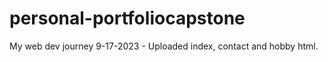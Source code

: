 # personal-portfoliocapstone
My web dev journey
9-17-2023 - Uploaded index, contact and hobby html.
